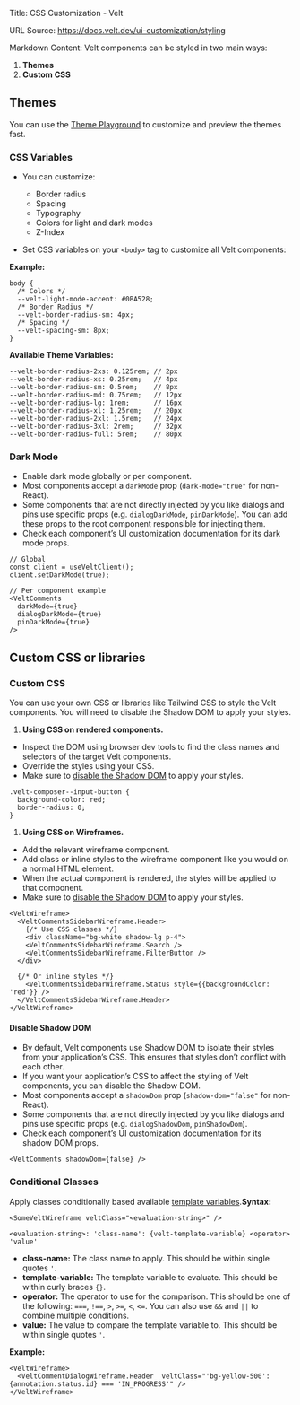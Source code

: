 Title: CSS Customization - Velt

URL Source: https://docs.velt.dev/ui-customization/styling

Markdown Content:
Velt components can be styled in two main ways:

1.   **Themes**
2.   **Custom CSS**

Themes
------

You can use the [Theme Playground](https://playground.velt.dev/themes) to customize and preview the themes fast.

### CSS Variables

*   You can customize:
    *   Border radius
    *   Spacing
    *   Typography
    *   Colors for light and dark modes
    *   Z-Index

*   Set CSS variables on your `<body>` tag to customize all Velt components:

**Example:**

```
body {
  /* Colors */
  --velt-light-mode-accent: #0BA528;
  /* Border Radius */
  --velt-border-radius-sm: 4px;
  /* Spacing */
  --velt-spacing-sm: 8px;
}
```

**Available Theme Variables:**

```
--velt-border-radius-2xs: 0.125rem; // 2px
--velt-border-radius-xs: 0.25rem;   // 4px
--velt-border-radius-sm: 0.5rem;    // 8px
--velt-border-radius-md: 0.75rem;   // 12px
--velt-border-radius-lg: 1rem;      // 16px
--velt-border-radius-xl: 1.25rem;   // 20px
--velt-border-radius-2xl: 1.5rem;   // 24px
--velt-border-radius-3xl: 2rem;     // 32px
--velt-border-radius-full: 5rem;    // 80px
```

### Dark Mode

*   Enable dark mode globally or per component.
*   Most components accept a `darkMode` prop (`dark-mode="true"` for non-React).
*   Some components that are not directly injected by you like dialogs and pins use specific props (e.g. `dialogDarkMode`, `pinDarkMode`). You can add these props to the root component responsible for injecting them.
*   Check each component’s UI customization documentation for its dark mode props.

```
// Global
const client = useVeltClient();
client.setDarkMode(true);

// Per component example
<VeltComments
  darkMode={true}
  dialogDarkMode={true}
  pinDarkMode={true}
/>
```

Custom CSS or libraries
-----------------------

### Custom CSS

You can use your own CSS or libraries like Tailwind CSS to style the Velt components. You will need to disable the Shadow DOM to apply your styles.

1.   **Using CSS on rendered components.**

*   Inspect the DOM using browser dev tools to find the class names and selectors of the target Velt components.
*   Override the styles using your CSS.
*   Make sure to [disable the Shadow DOM](https://docs.velt.dev/ui-customization/styling#disable-shadow-dom) to apply your styles.

```
.velt-composer--input-button {
  background-color: red;
  border-radius: 0;
}
```

1.   **Using CSS on Wireframes.**

*   Add the relevant wireframe component.
*   Add class or inline styles to the wireframe component like you would on a normal HTML element.
*   When the actual component is rendered, the styles will be applied to that component.
*   Make sure to [disable the Shadow DOM](https://docs.velt.dev/ui-customization/styling#disable-shadow-dom) to apply your styles.

```
<VeltWireframe>
  <VeltCommentsSidebarWireframe.Header>
    {/* Use CSS classes */}
    <div className="bg-white shadow-lg p-4">
    <VeltCommentsSidebarWireframe.Search />
    <VeltCommentsSidebarWireframe.FilterButton />
  </div>

  {/* Or inline styles */}
    <VeltCommentsSidebarWireframe.Status style={{backgroundColor: 'red'}} />
  </VeltCommentsSidebarWireframe.Header>
</VeltWireframe>
```

#### Disable Shadow DOM

*   By default, Velt components use Shadow DOM to isolate their styles from your application’s CSS. This ensures that styles don’t conflict with each other.
*   If you want your application’s CSS to affect the styling of Velt components, you can disable the Shadow DOM.
*   Most components accept a `shadowDom` prop (`shadow-dom="false"` for non-React).
*   Some components that are not directly injected by you like dialogs and pins use specific props (e.g. `dialogShadowDom`, `pinShadowDom`).
*   Check each component’s UI customization documentation for its shadow DOM props.

```
<VeltComments shadowDom={false} />
```

### Conditional Classes

Apply classes conditionally based available [template variables](https://docs.velt.dev/ui-customization/template-variables).**Syntax:**

```
<SomeVeltWireframe veltClass="<evaluation-string>" />
```

`<evaluation-string>: 'class-name': {velt-template-variable} <operator> 'value'`

*   **class-name:** The class name to apply. This should be within single quotes `'`.
*   **template-variable:** The template variable to evaluate. This should be within curly braces `{}`.
*   **operator:** The operator to use for the comparison. This should be one of the following: `===`, `!==`, `>`, `>=`, `<`, `<=`. You can also use `&&` and `||` to combine multiple conditions.
*   **value:** The value to compare the template variable to. This should be within single quotes `'`.

**Example:**

```
<VeltWireframe>
  <VeltCommentDialogWireframe.Header  veltClass="'bg-yellow-500': {annotation.status.id} === 'IN_PROGRESS'" />
</VeltWireframe>
```
